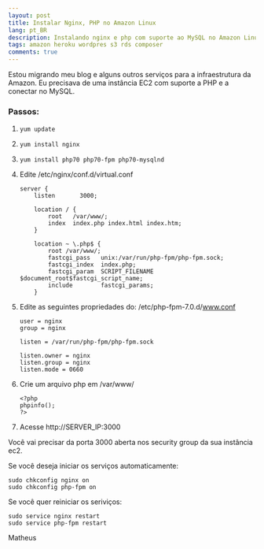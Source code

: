 ```yaml
---
layout: post
title: Instalar Nginx, PHP no Amazon Linux
lang: pt_BR
description: Instalando nginx e php com suporte ao MySQL no Amazon Linux
tags: amazon heroku wordpres s3 rds composer
comments: true
---
```


Estou migrando meu blog e alguns outros serviços para a infraestrutura da Amazon. Eu precisava de uma instância EC2 com suporte a PHP e a conectar no MySQL.

### Passos:

1. `yum update`
2. `yum install nginx`
3. `yum install php70 php70-fpm php70-mysqlnd`
4. Edite /etc/nginx/conf.d/virtual.conf

	```
	server {
	    listen       3000;
	
	    location / {
	        root   /var/www/;
	        index  index.php index.html index.htm;
	    }
	
	    location ~ \.php$ {
	        root /var/www/;
	        fastcgi_pass   unix:/var/run/php-fpm/php-fpm.sock;
	        fastcgi_index  index.php;
	        fastcgi_param  SCRIPT_FILENAME  $document_root$fastcgi_script_name;
	        include        fastcgi_params;
	    }
	```

5. Edite as seguintes propriedades do: /etc/php-fpm-7.0.d/www.conf
	```
	user = nginx
	group = nginx

	listen = /var/run/php-fpm/php-fpm.sock

	listen.owner = nginx
	listen.group = nginx
	listen.mode = 0660
	```

6. Crie um arquivo php em /var/www/
	```
	<?php
	phpinfo();
	?>
	```

7. Acesse http://SERVER_IP:3000 

Você vai precisar da porta 3000 aberta nos security group da sua instância ec2.

Se você deseja iniciar os serviços automaticamente:
```
sudo chkconfig nginx on
sudo chkconfig php-fpm on
```

Se você quer reiniciar os seriviços:
```
sudo service nginx restart
sudo service php-fpm restart
```

Matheus